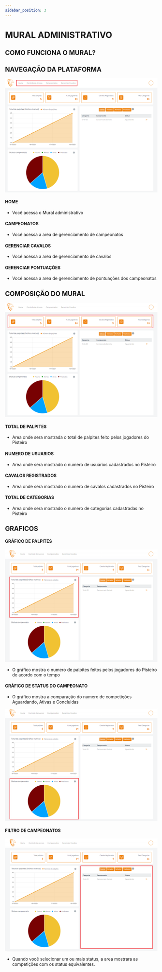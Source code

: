 ```yaml
---
sidebar_position: 3
---
```


# MURAL ADMINISTRATIVO

## COMO FUNCIONA O MURAL?

## NAVEGAÇÃO DA PLATAFORMA

![Mural](/img/backoffice/mural1.png)

#### HOME

- Você acessa o Mural administrativo

#### CAMPEONATOS

- Você acessa a area de gerenciamento de campeonatos

#### GERENCIAR CAVALOS

- Você acessa a area de gerenciamento de cavalos

#### GERENCIAR PONTUAÇÕES

- Você acessa a area de gerenciamento de pontuações dos campeonatos

## COMPOSIÇÃO DO MURAL

![Mural](/img/backoffice/mural2.png)

#### TOTAL DE PALPITES

- Area onde sera mostrada o total de palpites feito pelos jogadores do Pisteiro

#### NUMERO DE USUARIOS

- Area onde sera mostrado o numero de usuários cadastrados no Pisteiro

#### CAVALOS REGISTRADOS

- Area onde sera mostrado o numero de cavalos cadastrados no Pisteiro

#### TOTAL DE CATEGORIAS

- Area onde sera mostrado o numero de categorias cadastradas no Pisteiro

## GRAFICOS

#### GRÁFICO DE PALPITES

![Mural](/img/backoffice/mural3.png)

- O gráfico mostra o numero de palpites feitos pelos jogadores do Pisteiro de acordo com o tempo

#### GRÁFICO DE STATUS DO CAMPEONATO

- O gráfico mostra a comparação do numero de competições Aguardando, Ativas e Concluidas

![Mural](/img/backoffice/mural4.png)

#### FILTRO DE CAMPEONATOS

![Mural](/img/backoffice/mural5.png)

- Quando você selecionar um ou mais status, a area mostrara as competições com os status equivalentes.